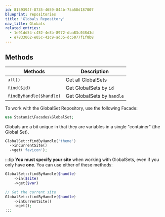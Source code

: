 ```yaml
---
id: 8159394f-8735-4659-844b-75a58d187007
blueprint: repositories
title: 'Globals Repository'
nav_title: Globals
related_entries:
  - 1e91dd54-c452-4e3b-8972-dba83c048d3d
  - e7833062-e05c-42c9-ad35-dc5077f1f0b8
---
```

## Methods

| Methods | Description |
| ------- | ----------- |
| `all()` | Get all GlobalSets |
| `find($id)` | Get GlobalSets by `id` |
| `findByHandle($handle)` | Get GlobalSets by `handle` |

To work with the GlobalSet Repository, use the following Facade:

```php
use Statamic\Facades\GlobalSet;
```

Globals are a bit unique in that they are variables in a single "container" (the Global Set).

``` php
GlobalSet::findByHandle('theme')
  ->inCurrentSite()
  ->get('favicon');
```

:::tip
**You must specify your site** when working with GlobalSets, even if you only have **one**. You can use either of these methods:

```php
GlobalSet::findByHandle($handle)
    ->in($site)
    ->get($var)

// Get the current site
GlobalSet::findByHandle($handle)
    ->inCurrentSite()
    ->get();
:::
